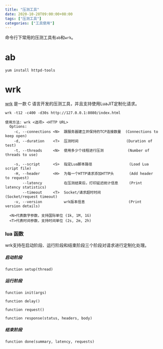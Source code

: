 ```yaml
---
title: "压测工具"
date: 2020-10-28T09:00:00+08:00
tags: ["压测工具"]
categories: ["工具使用"]
---
```


命令行下常用的压测工具有`ab`和`wrk`。


ab
======

```Shell
yum install httpd-tools
```


wrk
======

[wrk](https://github.com/wg/wrk) 是一款 C 语言开发的压测工具，并且支持使用LuaJIT定制化请求。


```Shell
wrk -t12 -c400 -d30s http://127.0.0.1:8080/index.html
```


```
使用方法: wrk <选项> <HTTP URL>                            
  Options:                                            
    -c, --connections <N>  跟服务器建立并保持的TCP连接数量  (Connections to keep open)  
    -d, --duration    <T>  压测时间                      (Duration of test)        
    -t, --threads     <N>  使用多少个线程进行压测           (Number of threads to use)
                                                    
    -s, --script      <S>  指定Lua脚本路径                 (Load Lua script file)      
    -H, --header      <H>  为每一个HTTP请求添加HTTP头       (Add header to request)         
        --latency          在压测结束后，打印延迟统计信息     (Print latency statistics)
        --timeout     <T>  Socket/请求超时时间             (Socket/request timeout)       
    -v, --version          wrk版本信息                    (Print version details)
                                                      
  <N>代表数字参数，支持国际单位 (1k, 1M, 1G)
  <T>代表时间参数，支持时间单位 (2s, 2m, 2h)
```

### lua 函数

wrk支持在启动阶段、运行阶段和结束阶段三个阶段对请求进行定制化处理。

##### 启动阶段
```
function setup(thread)
```
##### 运行阶段
```
function init(args)

function delay()

function request()

function response(status, headers, body)

```

##### 结束阶段

```
function done(summary, latency, requests)
```


